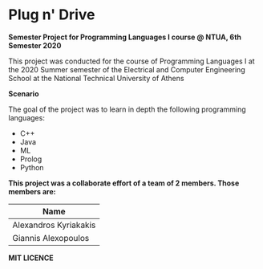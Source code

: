  # Plug n' Drive

**Semester Project for Programming Languages I course @ NTUA, 6th Semester 2020**

This project was conducted for the course of Programming Languages I at the 2020 Summer semester of the Electrical and Computer Engineering School at the National Technical University of Athens


**Scenario**

The goal of the project was to learn in depth the following programming languages:
   - C++
   - Java
   - ML
   - Prolog
   - Python


**This project was a collaborate effort of a team of 2 members. Those members are:**

| Name
| ----- 
| Alexandros Kyriakakis
| Giannis Alexopoulos


**MIT LICENCE**
